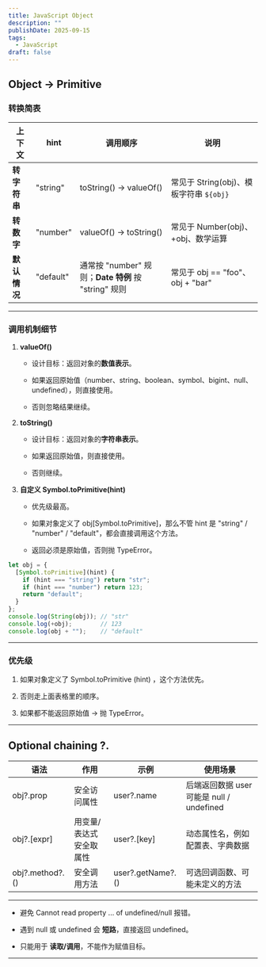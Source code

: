```yaml
---
title: JavaScript Object
description: ""
publishDate: 2025-09-15
tags:
  - JavaScript
draft: false
---
```




## Object → Primitive


### 转换简表

|**上下文**|**hint**|**调用顺序**|**说明**|
|---|---|---|---|
|**转字符串**|"string"|toString() → valueOf()|常见于 String(obj)、模板字符串 `${obj}`|
|**转数字**|"number"|valueOf() → toString()|常见于 Number(obj)、+obj、数学运算|
|**默认情况**|"default"|通常按 "number" 规则；**Date 特例** 按 "string" 规则|常见于 obj == "foo"、obj + "bar"|

---

### **调用机制细节**

1. **valueOf()**
    
    - 设计目标：返回对象的**数值表示**。
        
    - 如果返回原始值（number、string、boolean、symbol、bigint、null、undefined），则直接使用。
        
    - 否则忽略结果继续。
        
    
2. **toString()**
    
    - 设计目标：返回对象的**字符串表示**。
        
    - 如果返回原始值，则直接使用。
        
    - 否则继续。
        
    
3. **自定义 Symbol.toPrimitive(hint)**
    
    - 优先级最高。
        
    - 如果对象定义了 obj[Symbol.toPrimitive]，那么不管 hint 是 "string" / "number" / "default"，都会直接调用这个方法。
        
    - 返回必须是原始值，否则抛 TypeError。

``` JavaScript
let obj = {
  [Symbol.toPrimitive](hint) {
    if (hint === "string") return "str";
    if (hint === "number") return 123;
    return "default";
  }
};
console.log(String(obj)); // "str"
console.log(+obj);        // 123
console.log(obj + "");    // "default"
```

---

### 优先级

1. 如果对象定义了 Symbol.toPrimitive (hint) ，这个方法优先。
    
2. 否则走上面表格里的顺序。
    
3. 如果都不能返回原始值 → 抛 TypeError。

---

## **Optional chaining ?.**

|**语法**|**作用**|**示例**|**使用场景**|
|---|---|---|---|
|obj?.prop|安全访问属性|user?.name|后端返回数据 user 可能是 null / undefined|
|obj?.[expr]|用变量/表达式安全取属性|user?.[key]|动态属性名，例如配置表、字典数据|
|obj?.method?.()|安全调用方法|user?.getName?.()|可选回调函数、可能未定义的方法|

---

- 避免 Cannot read property ... of undefined/null 报错。
    
- 遇到 null 或 undefined 会 **短路**，直接返回 undefined。
    
- 只能用于 **读取/调用**，不能作为赋值目标。

---

